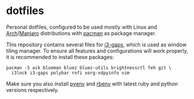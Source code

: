 # dotfiles
Personal dotfiles, configured to be used mostly with Linux and [Arch](https://archlinux.org)/[Manjaro](https://manjaro.org) distributions 
with [pacman](https://archlinux.org/pacman/) as package manager.

This repository contains several files for [i3-gaps](https://github.com/Airblader/i3), which is used as window tiling manager. To ensure all features and 
configurations will work properly, it is recommended to install these packages:

```
pacman -S ack blueman bluez bluez-utils brightnessctl feh git \
  i3lock i3-gaps polybar rofi xorg-xdpyinfo vim
```

Make sure you also install [pyenv](https://github.com/pyenv/pyenv) and [rbenv](https://github.com/rbenv/rbenv) with latest ruby and python versions respectively.
